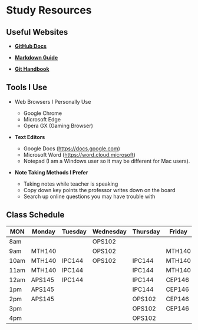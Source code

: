 

# Study Resources




## Useful Websites

- [**GitHub Docs**](https://docs.github.com/)


- [**Markdown Guide**](https://www.markdownguide.org/)


- [**Git Handbook**](https://guides.github.com/introduction/git-handbook/)


## Tools I Use

- Web Browsers I Personally Use
  - Google Chrome
  - Microsoft Edge
  - Opera GX (Gaming Browser)
 
    
-  **Text Editors**
   - Google Docs (https://docs.google.com)
   - Microsoft Word (https://word.cloud.microsoft)
   - Notepad (I am a Windows user so it may be different for Mac users).
- **Note Taking Methods I Prefer**
  - Taking notes while teacher is speaking
  - Copy down key points the professor writes down on the board
  - Search up online questions you may have trouble with

## Class Schedule

|MON |Monday|Tuesday|Wednesday|Thursday|Friday|
|----|------|-------|---------|--------|------|
|8am |      |       |OPS102   |        |      |
|9am |MTH140|       |OPS102   |        |MTH140|
|10am|MTH140|IPC144 |OPS102   |IPC144  |MTH140|
|11am|MTH140|IPC144 |         |IPC144  |MTH140|
|12am|APS145|IPC144 |         |IPC144  |CEP146|
|1pm |APS145|       |         |IPC144  |CEP146|
|2pm |APS145|       |         |OPS102  |CEP146|
|3pm |      |       |         |OPS102  |CEP146|
|4pm |      |       |         |OPS102  |      |


